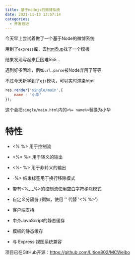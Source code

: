 ```yaml
---
title: 基于nodejs的微博系统
date: 2021-11-13 13:57:14
categories:
  - 开发日记
---
```


今天早上尝试着做了一个基于Node的微博系统

用到了`express`库，去[html5up](http://html5up.net)找了一个模板

结果发现写起来巨困难555...

遇到好多困难，例如`url.parse`被Node弃用了等等

不过今天新学到了`ejs`模块，可以实时渲染html

``` js
res.render('single/main',{
    name : '小华'
});
```

这个会把`single/main.html`内的`<%= name%>`替换为小华

# 特性

  - <% %> 用于控制流

  - <%= %> 用于转义的输出

  - <%- %> 用于非转义的输出

  - -%> 结束标签用于换行移除模式

  - 带有<%_ _%>的控制流使用空白字符移除模式

  - 自定义分隔符 (例如，使用 '<? ?>' 代替 '<% %>')

  - 客户端支持

  - 中介JavaScript的静态缓存

  - 模板的静态缓存

  - 与 Express 视图系统兼容

项目已在GitHub开源：https://github.com/Lition802/MCWeibo